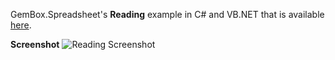 GemBox.Spreadsheet's **Reading** example in C# and VB.NET that is available [here](https://www.gemboxsoftware.com/spreadsheet/examples/c-sharp-read-excel/401).

**Screenshot**
![Reading Screenshot](https://www.gemboxsoftware.com/Spreadsheet/Examples/Content/CommonUses/Reading/Reading.png)